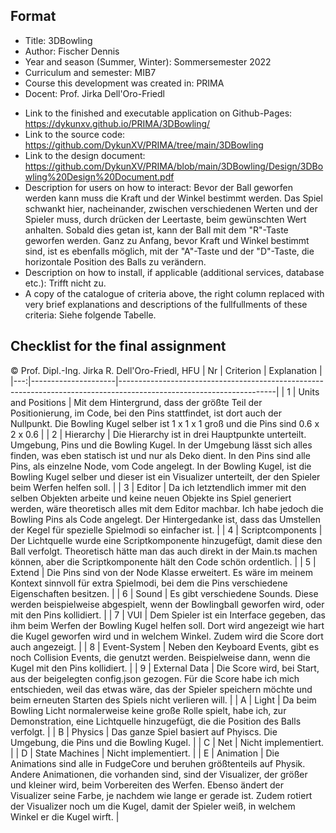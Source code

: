 ## Format

  - Title: 3DBowling
  - Author: Fischer Dennis
  - Year and season (Summer, Winter): Sommersemester 2022
  - Curriculum and semester: MIB7
  - Course this development was created in: PRIMA
  - Docent: Prof. Jirka Dell'Oro-Friedl
  * Link to the finished and executable application on Github-Pages: https://dykunxv.github.io/PRIMA/3DBowling/
  * Link to the source code: https://github.com/DykunXV/PRIMA/tree/main/3DBowling
  * Link to the design document: https://github.com/DykunXV/PRIMA/blob/main/3DBowling/Design/3DBowling%20Design%20Document.pdf
  * Description for users on how to interact: Bevor der Ball geworfen werden kann muss die Kraft und der Winkel bestimmt werden. Das Spiel schwankt hier, nacheinander, zwischen verschiedenen Werten und der Spieler muss, durch drücken der Leertaste, beim gewünschten Wert anhalten. Sobald dies getan ist, kann der Ball mit dem "R"-Taste geworfen werden. Ganz zu Anfang, bevor Kraft und Winkel bestimmt sind, ist es ebenfalls möglich, mit der "A"-Taste und der "D"-Taste, die horizontale Position des Balls zu verändern.
  * Description on how to install, if applicable (additional services, database etc.): Trifft nicht zu.
  * A copy of the catalogue of criteria above, the right column replaced with very brief explanations and descriptions of the fullfullments of these criteria: Siehe folgende Tabelle.

## Checklist for the final assignment

© Prof. Dipl.-Ing. Jirka R. Dell'Oro-Friedl, HFU
| Nr | Criterion | Explanation |
|---:|---------------------|---------------------------------------------------------------------------------------------------------------------|
| 1 | Units and Positions | Mit dem Hintergrund, dass der größte Teil der Positionierung, im Code, bei den Pins stattfindet, ist dort auch der Nullpunkt. Die Bowling Kugel selber ist 1 x 1 x 1 groß und die Pins sind 0.6 x 2 x 0.6 |
| 2 | Hierarchy | Die Hierarchy ist in drei Hauptpunkte unterteilt. Umgebung, Pins und die Bowling Kugel. In der Umgebung lässt sich alles finden, was eben statisch ist und nur als Deko dient. In den Pins sind alle Pins, als einzelne Node, vom Code angelegt. In der Bowling Kugel, ist die Bowling Kugel selber und dieser ist ein Visualizer unterteilt, der den Spieler beim Werfen helfen soll. |
| 3 | Editor | Da ich letztendlich immer mit den selben Objekten arbeite und keine neuen Objekte ins Spiel generiert werden, wäre theoretisch alles mit dem Editor machbar. Ich habe jedoch die Bowling Pins als Code angelegt. Der Hintergedanke ist, dass das Umstellen der Kegel für spezielle Spielmodi so einfacher ist. |
| 4 | Scriptcomponents | Der Lichtquelle wurde eine Scriptkomponente hinzugefügt, damit diese den Ball verfolgt. Theoretisch hätte man das auch direkt in der Main.ts machen können, aber die Scriptkomponente hält den Code schön ordentlich. |
| 5 | Extend | Die Pins sind von der Node Klasse erweitert. Es wäre im meinem Kontext sinnvoll für extra Spielmodi, bei dem die Pins verschiedene Eigenschaften besitzen. |
| 6 | Sound | Es gibt verschiedene Sounds. Diese werden beispielweise abgespielt, wenn der Bowlingball geworfen wird, oder mit den Pins kollidiert. |
| 7 | VUI | Dem Spieler ist ein Interface gegeben, das ihm beim Werfen der Bowling Kugel helfen soll. Dort wird angezeigt wie hart die Kugel geworfen wird und in welchem Winkel. Zudem wird die Score dort auch angezeigt. |
| 8 | Event-System | Neben den Keyboard Events, gibt es noch Collision Events, die genutzt werden. Beispielweise dann, wenn die Kugel mit den Pins kollidiert. |
| 9 | External Data | Die Score wird, bei Start, aus der beigelegten config.json gezogen. Für die Score habe ich mich entschieden, weil das etwas wäre, das der Spieler speichern möchte und beim erneuten Starten des Spiels nicht verlieren will. |
| A | Light | Da beim Bowling Licht normalerweise keine große Rolle spielt, habe ich, zur Demonstration, eine Lichtquelle hinzugefügt, die die Position des Balls verfolgt. |
| B | Physics | Das ganze Spiel basiert auf Phyiscs. Die Umgebung, die Pins und die Bowling Kugel. |
| C | Net | Nicht implementiert. |
| D | State Machines | Nicht implementiert. |
| E | Animation | Die Animations sind alle in FudgeCore und beruhen größtenteils auf Physik. Andere Animationen, die vorhanden sind, sind der Visualizer, der größer und kleiner wird, beim Vorbereiten des Werfen. Ebenso ändert der Visualizer seine Farbe, je nachdem wie lange er gerade ist. Zudem rotiert der Visualizer noch um die Kugel, damit der Spieler weiß, in welchem Winkel er die Kugel wirft. |
